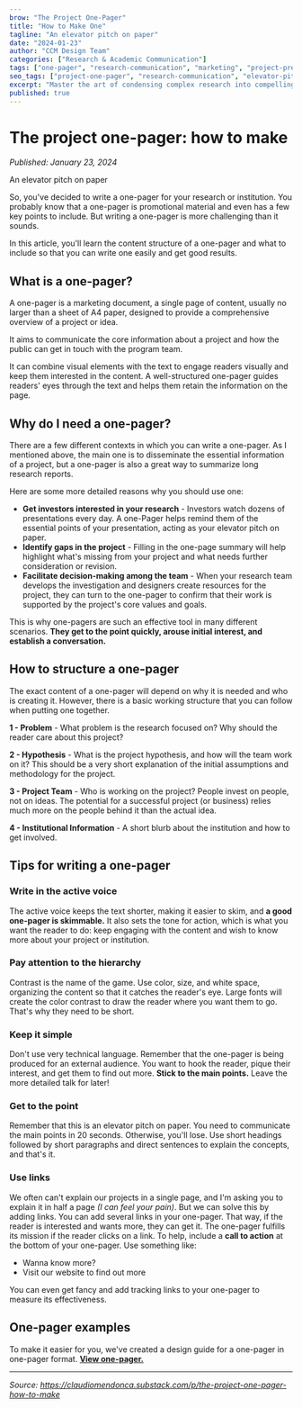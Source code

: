 ```yaml
---
brow: "The Project One-Pager"
title: "How to Make One"
tagline: "An elevator pitch on paper"
date: "2024-01-23"
author: "CCM Design Team"
categories: ["Research & Academic Communication"]
tags: ["one-pager", "research-communication", "marketing", "project-presentation", "stakeholder-engagement"]
seo_tags: ["project-one-pager", "research-communication", "elevator-pitch", "stakeholder-engagement", "academic-marketing", "research-presentation", "project-summary", "investor-communication", "research-promotion", "academic-writing"]
excerpt: "Master the art of condensing complex research into compelling one-pagers. Learn the proven 4-step structure that captures investor attention and facilitates decision-making in just 20 seconds."
published: true
---
```


# The project one-pager: how to make

*Published: January 23, 2024*

An elevator pitch on paper

So, you've decided to write a one-pager for your research or institution. You probably know that a one-pager is promotional material and even has a few key points to include. But writing a one-pager is more challenging than it sounds.

In this article, you'll learn the content structure of a one-pager and what to include so that you can write one easily and get good results.

## What is a one-pager?

A one-pager is a marketing document, a single page of content, usually no larger than a sheet of A4 paper, designed to provide a comprehensive overview of a project or idea.

It aims to communicate the core information about a project and how the public can get in touch with the program team.

It can combine visual elements with the text to engage readers visually and keep them interested in the content. A well-structured one-pager guides readers' eyes through the text and helps them retain the information on the page.

## Why do I need a one-pager?

There are a few different contexts in which you can write a one-pager. As I mentioned above, the main one is to disseminate the essential information of a project, but a one-pager is also a great way to summarize long research reports.

Here are some more detailed reasons why you should use one:

- **Get investors interested in your research** - Investors watch dozens of presentations every day. A one-Pager helps remind them of the essential points of your presentation, acting as your elevator pitch on paper.
- **Identify gaps in the project** - Filling in the one-page summary will help highlight what's missing from your project and what needs further consideration or revision.
- **Facilitate decision-making among the team** - When your research team develops the investigation and designers create resources for the project, they can turn to the one-pager to confirm that their work is supported by the project's core values and goals.

This is why one-pagers are such an effective tool in many different scenarios. **They get to the point quickly, arouse initial interest, and establish a conversation.**

## How to structure a one-pager

The exact content of a one-pager will depend on why it is needed and who is creating it. However, there is a basic working structure that you can follow when putting one together.

**1 - Problem** - What problem is the research focused on? Why should the reader care about this project?

**2 - Hypothesis** - What is the project hypothesis, and how will the team work on it? This should be a very short explanation of the initial assumptions and methodology for the project.

**3 - Project Team** - Who is working on the project? People invest on people, not on ideas. The potential for a successful project (or business) relies much more on the people behind it than the actual idea.

**4 - Institutional Information** - A short blurb about the institution and how to get involved.

## Tips for writing a one-pager

### Write in the active voice

The active voice keeps the text shorter, making it easier to skim, and **a good one-pager is skimmable.** It also sets the tone for action, which is what you want the reader to do: keep engaging with the content and wish to know more about your project or institution.

### Pay attention to the hierarchy

Contrast is the name of the game. Use color, size, and white space, organizing the content so that it catches the reader's eye. Large fonts will create the color contrast to draw the reader where you want them to go. That's why they need to be short.

### Keep it simple

Don't use very technical language. Remember that the one-pager is being produced for an external audience. You want to hook the reader, pique their interest, and get them to find out more. **Stick to the main points.** Leave the more detailed talk for later!

### Get to the point

Remember that this is an elevator pitch on paper. You need to communicate the main points in 20 seconds. Otherwise, you'll lose. Use short headings followed by short paragraphs and direct sentences to explain the concepts, and that's it.

### Use links

We often can't explain our projects in a single page, and I'm asking you to explain it in half a page _(I can feel your pain)_. But we can solve this by adding links. You can add several links in your one-pager. That way, if the reader is interested and wants more, they can get it. The one-pager fulfills its mission if the reader clicks on a link. To help, include a **call to action** at the bottom of your one-pager. Use something like:

- Wanna know more?
- Visit our website to find out more

You can even get fancy and add tracking links to your one-pager to measure its effectiveness.

## One-pager examples

To make it easier for you, we've created a design guide for a one-pager in one-pager format. **[View one-pager.](https://www.dropbox.com/scl/fi/a0qr97n2s8lehlz192qys/ccm-design-one-pager-guide.pdf?rlkey=h6kk0q8nqm4l4b34k082v97co&dl=0)**

---

*Source: https://claudiomendonca.substack.com/p/the-project-one-pager-how-to-make*